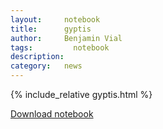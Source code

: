 ```yaml
---
layout:     notebook
title:      gyptis
author:     Benjamin Vial
tags: 		  notebook
description:  	
category:   news
---
```


{% include_relative gyptis.html %}


<a  type="button" href="{{ site.baseurl }}/downloads/notebooks/gyptis.ipynb" class="btn btn-primary">Download notebook</a>